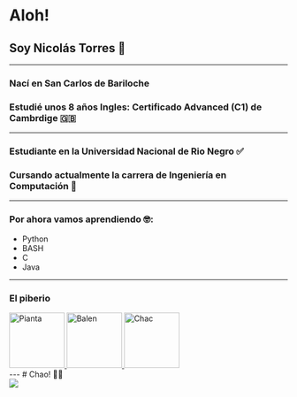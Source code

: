 # Aloh!
## Soy Nicolás Torres 🤠
---
### Nací en San Carlos de Bariloche
### Estudié unos 8 años Ingles: Certificado Advanced (C1) de Cambrdige 🇬🇧
---
### Estudiante en la Universidad Nacional de Rio Negro ✅
### Cursando actualmente la carrera de Ingeniería en Computación 🤩
---
### Por ahora vamos aprendiendo 🤓:
- Python
- BASH
- C
- Java
---
### El piberio
<div>
  <a href="https://github.com/ValenPianta">
    <img src="https://avatars.githubusercontent.com/u/71991509?v=4" alt="Pianta" width="100" height="100">
  </a>
  <a href="https://github.com/Chabok52">  
    <img src="https://avatars.githubusercontent.com/u/86004462?v=4" alt="Balen" width="100" height="100">
  </a>
  <a href="https://github.com/santichac">
    <img src="https://avatars.githubusercontent.com/u/103904254?v=4" alt="Chac" width="100" height="100">
  </a>
</div>
---
# Chao! 🐱‍👤
<div>
  <img src="https://bit.ly/icom-badge">
</div>
